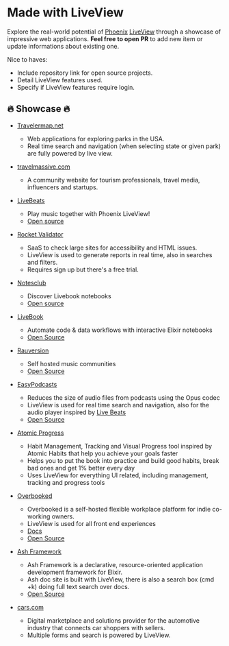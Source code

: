 # Made with LiveView

Explore the real-world potential of [Phoenix](https://www.phoenixframework.org/) [LiveView](https://hexdocs.pm/phoenix_live_view/Phoenix.LiveView.html) through a showcase of impressive web applications. **Feel free to open PR** to add new item or update informations about existing one.

Nice to haves:

* Include repository link for open source projects.
* Detail LiveView features used.
* Specify if LiveView features require login.

## :fire: Showcase :fire:

* [Travelermap.net](https://travelermap.net/parks/usa)
  * Web applications for exploring parks in the USA.
  * Real time search and navigation (when selecting state or given park) are fully powered by live view.

* [travelmassive.com](https://www.travelmassive.com/)
  * A community website for tourism professionals, travel media, influencers and startups.

* [LiveBeats](https://livebeats.fly.dev/)
  * Play music together with Phoenix LiveView!
  * [Open source](https://github.com/fly-apps/live_beats)

* [Rocket Validator](https://rocketvalidator.com)
  * SaaS to check large sites for accessibility and HTML issues.
  * LiveView is used to generate reports in real time, also in searches and filters.
  * Requires sign up but there's a free trial.

* [Notesclub](https://notes.club)
  * Discover Livebook notebooks
  * [Open source](https://github.com/notesclub/notesclub)

* [LiveBook](https://github.com/livebook-dev/livebook)
  * Automate code & data workflows with interactive Elixir notebooks
  * [Open Source](https://github.com/livebook-dev/livebook)

* [Rauversion](https://rauversion.com)
  * Self hosted music communities
  * [Open Source](https://github.com/rauversion/ravuersion-phx)

* [EasyPodcasts](https://easypodcasts.live)
  * Reduces the size of audio files from podcasts using the Opus codec
  * LiveView is used for real time search and navigation, also for the audio player inspired by [Live Beats](https://github.com/fly-apps/live_beats)
  * [Open Source](https://github.com/easypodcasts/easy_podcasts)

* [Atomic Progress](https://www.atomicprogress.com)
  * Habit Management, Tracking and Visual Progress tool inspired by Atomic Habits that help you achieve your goals faster
  * Helps you to put the book into practice and build good habits, break bad ones and get 1% better every day
  * Uses LiveView for everything UI related, including management, tracking and progress tools

* [Overbooked](https://github.com/puemos/overbooked)
  * Overbooked is a self-hosted flexible workplace platform for indie co-working owners.
  * LiveView is used for all front end experiences
  * [Docs](https://overbookedapp.gitbook.io/docs/)
  * [Open Source](https://github.com/puemos/overbooked)

* [Ash Framework](https://ash-hq.org/)
  * Ash Framework is a declarative, resource-oriented application development framework for Elixir.
  * Ash doc site is built with LiveView, there is also a search box (cmd +k) doing full text search over docs.
  * [Open Source](https://github.com/ash-project/ash_hq)

* [cars.com](https://www.cars.com/)
  * Digital marketplace and solutions provider for the automotive industry that connects car shoppers with sellers.
  * Multiple forms and search is powered by LiveView.
